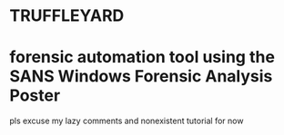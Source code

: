 # TRUFFLEYARD

# forensic automation tool using the SANS Windows Forensic Analysis Poster  
pls excuse my lazy comments and nonexistent tutorial for now